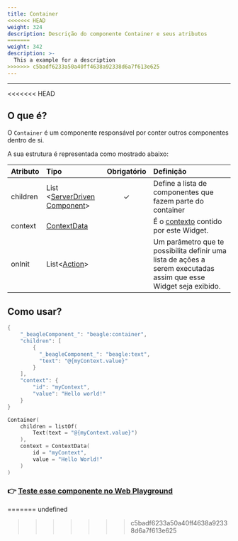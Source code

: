 ```yaml
---
title: Container
<<<<<<< HEAD
weight: 324
description: Descrição do componente Container e seus atributos
=======
weight: 342
description: >-
  This a example for a description
>>>>>>> c5badf6233a50a40ff4638a92338d6a7f613e625
---
```


---

<<<<<<< HEAD
## O que é?

O `Container` é um componente responsável por conter outros componentes dentro de si. 

A sua estrutura é representada como mostrado abaixo: 

| **Atributo** | **Tipo**  | Obrigatório | **Definição** |
| :--- | :--- | :---: | :--- |
| children | List &lt;[ServerDriven Component](../../widget.md)&gt; | ✓ | Define a lista de componentes que fazem parte do container |
| context | [ContextData](../../contexto.md) |   | É o [contexto](../../contexto.md) contido por este Widget. |
| onInit | List&lt;[Action](../../api-acoes/)&gt; |   | Um parâmetro que te possibilita definir uma lista de ações a serem executadas assim que esse Widget seja exibido. |

## Como usar?



```kotlin
{
    "_beagleComponent_": "beagle:container",
    "children": [
        {
          "_beagleComponent_": "beagle:text",
          "text": "@{myContext.value}"
        }
    ],
    "context": {
        "id": "myContext",
        "value": "Hello world!" 
    }
}
```



```kotlin
Container(
    children = listOf(
        Text(text = "@{myContext.value}")
    ),
    context = ContextData(
        id = "myContext",
        value = "Hello World!"
    )
)
```



### 👉 [ Teste esse componente no Web Playground](https://beagle-playground.netlify.app/#/demo/default-components/container.json)​
=======
undefined
>>>>>>> c5badf6233a50a40ff4638a92338d6a7f613e625
